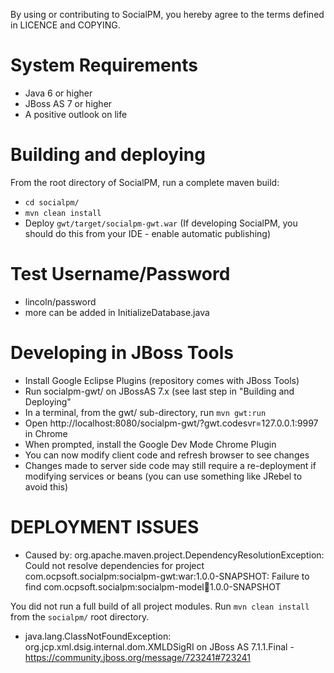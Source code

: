 By using or contributing to SocialPM, you hereby agree to the terms defined in LICENCE and COPYING.

System Requirements
==================
* Java 6 or higher
* JBoss AS 7 or higher
* A positive outlook on life

Building and deploying
=====================
From the root directory of SocialPM, run a complete maven build:
* `cd socialpm/`
* `mvn clean install`
* Deploy `gwt/target/socialpm-gwt.war` (If developing SocialPM, you should do this from your IDE - enable automatic publishing)

Test Username/Password
======================
* lincoln/password
* more can be added in InitializeDatabase.java

Developing in JBoss Tools
=========================

* Install Google Eclipse Plugins (repository comes with JBoss Tools)
* Run socialpm-gwt/ on JBossAS 7.x (see last step in "Building and Deploying"
* In a terminal, from the gwt/ sub-directory, run `mvn gwt:run`
* Open http://localhost:8080/socialpm-gwt/?gwt.codesvr=127.0.0.1:9997 in Chrome
* When prompted, install the Google Dev Mode Chrome Plugin
* You can now modify client code and refresh browser to see changes
* Changes made to server side code may still require a re-deployment if modifying services or beans (you can use something like JRebel to avoid this)

DEPLOYMENT ISSUES
=================
* Caused by: org.apache.maven.project.DependencyResolutionException: Could not resolve dependencies for project com.ocpsoft.socialpm:socialpm-gwt:war:1.0.0-SNAPSHOT: Failure to find com.ocpsoft.socialpm:socialpm-model:jar:1.0.0-SNAPSHOT

You did not run a full build of all project modules. Run `mvn clean install` from the `socialpm/` root directory.

* java.lang.ClassNotFoundException: org.jcp.xml.dsig.internal.dom.XMLDSigRI on JBoss AS 7.1.1.Final - https://community.jboss.org/message/723241#723241
